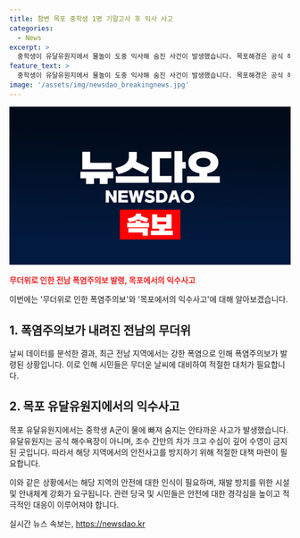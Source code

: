 ```yaml
---
title: 참변 목포 중학생 1명 기말고사 후 익사 사고
categories:
  - News
excerpt: >
  중학생이 유달유원지에서 물놀이 도중 익사해 숨진 사건이 발생했습니다. 목포해경은 공식 해수욕장이 아닌 유달유원지에서는 수영이 금지된 곳이라고 강조하며, 안전사고를 예방하고자 바다에 익수 및 수영을 금지하고 있습니다. 이로써 유달유원지는 2006년부터 출입이 전면 통제된 구역으로, 이러한 안전 대책이 마련되어 있음에도 불구하고 익사 사고가 발생했습니다. 해당 사건을 조사 중인 목포해경은 정확한 사고 경위를 파악하고 있습니다.
feature_text: >
  중학생이 유달유원지에서 물놀이 도중 익사해 숨진 사건이 발생했습니다. 목포해경은 공식 해수욕장이 아닌 유달유원지에서는 수영이 금지된 곳이라고 강조하며, 안전사고를 예방하고자 바다에 익수 및 수영을 금지하고 있습니다. 이로써 유달유원지는 2006년부터 출입이 전면 통제된 구역으로, 이러한 안전 대책이 마련되어 있음에도 불구하고 익사 사고가 발생했습니다. 해당 사건을 조사 중인 목포해경은 정확한 사고 경위를 파악하고 있습니다.
image: '/assets/img/newsdao_breakingnews.jpg'
---
```


<p><img src="/assets/img/newsdao_breakingnews.jpg" alt="cryptoinkorea 속보" /></p>

<p><b><span style="color: #ee2323;">무더위로 인한 전남 폭염주의보 발령, 목포에서의 익수사고</span></b></p>

<p>이번에는 '무더위로 인한 폭염주의보'와 '목포에서의 익수사고'에 대해 알아보겠습니다.</p>

<h2 data-ke-size="size26">1. 폭염주의보가 내려진 전남의 무더위</h2>

<p>날씨 데이터를 분석한 결과, 최근 전남 지역에서는 강한 폭염으로 인해 폭염주의보가 발령된 상황입니다. 이로 인해 시민들은 무더운 날씨에 대비하여 적절한 대처가 필요합니다.</p>

<h2 data-ke-size="size26">2. 목포 유달유원지에서의 익수사고</h2>

<p>목포 유달유원지에서는 중학생 A군이 물에 빠져 숨지는 안타까운 사고가 발생했습니다. 유달유원지는 공식 해수욕장이 아니며, 조수 간만의 차가 크고 수심이 깊어 수영이 금지된 곳입니다. 따라서 해당 지역에서의 안전사고를 방지하기 위해 적절한 대책 마련이 필요합니다.</p>

<p>이와 같은 상황에서는 해당 지역의 안전에 대한 인식이 필요하며, 재발 방지를 위한 시설 및 안내체계 강화가 요구됩니다. 관련 당국 및 시민들은 안전에 대한 경각심을 높이고 적극적인 대응이 이루어져야 합니다.</p>
실시간 뉴스 속보는, <a href="https://newsdao.kr" rel="dofollow">https://newsdao.kr</a>


